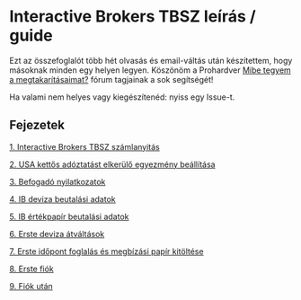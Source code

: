 # Interactive Brokers TBSZ leírás / guide

Ezt az összefoglalót több hét olvasás és email-váltás után készítettem, hogy másoknak minden egy helyen legyen. Köszönöm a Prohardver [Mibe tegyem a megtakarításaimat?](https://prohardver.hu/tema/mibe_tegyem_a_megtakaritasaimat/friss.html) fórum tagjainak a sok segítségét!

Ha valami nem helyes vagy kiegészítenéd: nyiss egy Issue-t.

## Fejezetek

[1. Interactive Brokers TBSZ számlanyitás](1.%20Interactive%20Brokers%20TBSZ%20számlanyitás.md)

[2. USA kettős adóztatást elkerülő egyezmény beállítása](2.%20USA%20kettős%20adóztatást%20elkerülő%20egyezmény%20beállítása.md)

[3. Befogadó nyilatkozatok](3.%20Befogadó%20nyilatkozatok.md)

[4. IB deviza beutalási adatok](4.%20IB%20deviza%20beutalási%20adatok.md)

[5. IB értékpapír beutalási adatok](5.%20IB%20értékpapír%20beutalási%20adatok.md)

[6. Erste deviza átváltások](6.%20Erste%20deviza%20átváltások.md)

[7. Erste időpont foglalás és megbízási papír kitöltése](7.%20Erste%20időpont%20foglalás%20és%20megbízási%20papír%20kitöltése.md)

[8. Erste fiók](8.%20Erste%20fiók.md)

[9. Fiók után](9.%20Fiók%20után.md)

